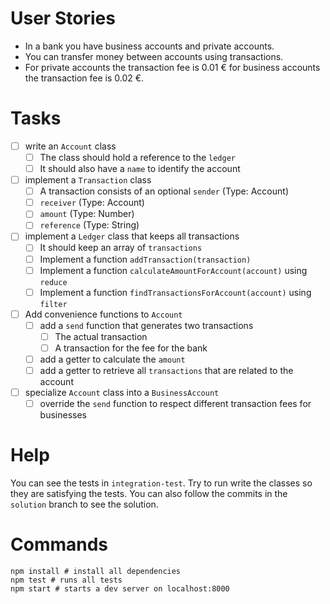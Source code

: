 # User Stories

- In a bank you have business accounts and private accounts.
- You can transfer money between accounts using transactions.
- For private accounts the transaction fee is 0.01 € for business accounts the transaction fee is 0.02 €.

# Tasks

- [ ] write an `Account` class
  - [ ] The class should hold a reference to the `ledger`
  - [ ] It should also have a `name` to identify the account
- [ ] implement a `Transaction` class
  - [ ] A transaction consists of an optional `sender` (Type: Account)
  - [ ] `receiver` (Type: Account)
  - [ ] `amount` (Type: Number)
  - [ ] `reference` (Type: String)
- [ ] implement a `Ledger` class that keeps all transactions
  - [ ] It should keep an array of `transactions`
  - [ ] Implement a function `addTransaction(transaction)`
  - [ ] Implement a function `calculateAmountForAccount(account)` using `reduce`
  - [ ] Implement a function `findTransactionsForAccount(account)` using `filter`
- [ ] Add convenience functions to `Account`
  - [ ] add a `send` function that generates two transactions
    - [ ] The actual transaction
    - [ ] A transaction for the fee for the bank
  - [ ] add a getter to calculate the `amount`
  - [ ] add a getter to retrieve all `transactions` that are related to the account
- [ ] specialize `Account` class into a `BusinessAccount`
  - [ ] override the `send` function to respect different transaction fees for businesses

# Help

You can see the tests in `integration-test`. Try to run write the classes so they are satisfying the tests. You can also follow the commits in the `solution` branch to see the solution.

# Commands

```
npm install # install all dependencies
npm test # runs all tests
npm start # starts a dev server on localhost:8000
```
